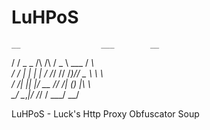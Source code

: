 # LuHPoS
    __                  ___        __    
   / /  _   _   /\  /\ / _ \ ___  / _\   
  / /  | | | | / /_/ // /_)// _ \ \ \    
 / /___| |_| |/ __  // ___/| (_) |_\ \   
 \____/ \__,_|\/ /_/ \/     \___/ \__/ 
 
LuHPoS - Luck's Http Proxy Obfuscator Soup
